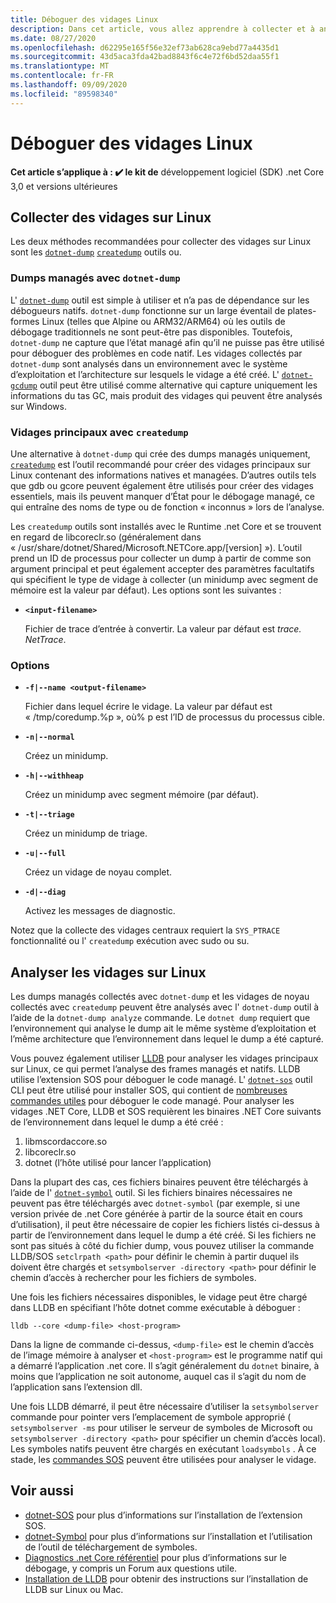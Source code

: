 ```yaml
---
title: Déboguer des vidages Linux
description: Dans cet article, vous allez apprendre à collecter et à analyser les vidages des environnements Linux.
ms.date: 08/27/2020
ms.openlocfilehash: d62295e165f56e32ef73ab628ca9ebd77a4435d1
ms.sourcegitcommit: 43d5aca3fda42bad8843f6c4e72f6bd52daa55f1
ms.translationtype: MT
ms.contentlocale: fr-FR
ms.lasthandoff: 09/09/2020
ms.locfileid: "89598340"
---
```

# <a name="debug-linux-dumps"></a>Déboguer des vidages Linux

**Cet article s’applique à : ✔️ le kit de** développement logiciel (SDK) .net Core 3,0 et versions ultérieures

## <a name="collect-dumps-on-linux"></a>Collecter des vidages sur Linux

Les deux méthodes recommandées pour collecter des vidages sur Linux sont les [`dotnet-dump`](dotnet-dump.md) [`createdump`](https://github.com/dotnet/runtime/blob/master/docs/design/coreclr/botr/xplat-minidump-generation.md) outils ou.

### <a name="managed-dumps-with-dotnet-dump"></a>Dumps managés avec `dotnet-dump`

L' [`dotnet-dump`](dotnet-dump.md) outil est simple à utiliser et n’a pas de dépendance sur les débogueurs natifs. `dotnet-dump` fonctionne sur un large éventail de plates-formes Linux (telles que Alpine ou ARM32/ARM64) où les outils de débogage traditionnels ne sont peut-être pas disponibles. Toutefois, `dotnet-dump` ne capture que l’état managé afin qu’il ne puisse pas être utilisé pour déboguer des problèmes en code natif. Les vidages collectés par `dotnet-dump` sont analysés dans un environnement avec le système d’exploitation et l’architecture sur lesquels le vidage a été créé. L' [`dotnet-gcdump`](dotnet-gcdump.md) outil peut être utilisé comme alternative qui capture uniquement les informations du tas GC, mais produit des vidages qui peuvent être analysés sur Windows.

### <a name="core-dumps-with-createdump"></a>Vidages principaux avec `createdump`

Une alternative à `dotnet-dump` qui crée des dumps managés uniquement, [`createdump`](https://github.com/dotnet/runtime/blob/master/docs/design/coreclr/botr/xplat-minidump-generation.md) est l’outil recommandé pour créer des vidages principaux sur Linux contenant des informations natives et managées. D’autres outils tels que gdb ou gcore peuvent également être utilisés pour créer des vidages essentiels, mais ils peuvent manquer d’État pour le débogage managé, ce qui entraîne des noms de type ou de fonction « inconnus » lors de l’analyse.

Les `createdump` outils sont installés avec le Runtime .net Core et se trouvent en regard de libcoreclr.so (généralement dans « /usr/share/dotnet/Shared/Microsoft.NETCore.app/[version] »). L’outil prend un ID de processus pour collecter un dump à partir de comme son argument principal et peut également accepter des paramètres facultatifs qui spécifient le type de vidage à collecter (un minidump avec segment de mémoire est la valeur par défaut). Les options sont les suivantes :

- **`<input-filename>`**

  Fichier de trace d’entrée à convertir. La valeur par défaut est *trace. NetTrace*.

### <a name="options"></a>Options

- **`-f|--name <output-filename>`**

  Fichier dans lequel écrire le vidage. La valeur par défaut est « /tmp/coredump.%p », où% p est l’ID de processus du processus cible.

- **`-n|--normal`**

  Créez un minidump.

- **`-h|--withheap`**

  Créez un minidump avec segment mémoire (par défaut).

- **`-t|--triage`**

  Créez un minidump de triage.

- **`-u|--full`**

  Créez un vidage de noyau complet.

- **`-d|--diag`**

  Activez les messages de diagnostic.

Notez que la collecte des vidages centraux requiert la `SYS_PTRACE` fonctionnalité ou l' `createdump` exécution avec sudo ou su.

## <a name="analyze-dumps-on-linux"></a>Analyser les vidages sur Linux

Les dumps managés collectés avec `dotnet-dump` et les vidages de noyau collectés avec `createdump` peuvent être analysés avec l' `dotnet-dump` outil à l’aide de la `dotnet-dump analyze` commande. Le `dotnet dump` requiert que l’environnement qui analyse le dump ait le même système d’exploitation et l’même architecture que l’environnement dans lequel le dump a été capturé.

Vous pouvez également utiliser [LLDB](https://lldb.llvm.org/) pour analyser les vidages principaux sur Linux, ce qui permet l’analyse des frames managés et natifs. LLDB utilise l’extension SOS pour déboguer le code managé. L' [`dotnet-sos`](dotnet-sos.md) outil CLI peut être utilisé pour installer SOS, qui contient de [nombreuses commandes utiles](https://github.com/dotnet/diagnostics/blob/master/documentation/sos-debugging-extension.md) pour déboguer le code managé. Pour analyser les vidages .NET Core, LLDB et SOS requièrent les binaires .NET Core suivants de l’environnement dans lequel le dump a été créé :

1. libmscordaccore.so
2. libcoreclr.so
3. dotnet (l’hôte utilisé pour lancer l’application)

Dans la plupart des cas, ces fichiers binaires peuvent être téléchargés à l’aide de l' [`dotnet-symbol`](dotnet-symbol.md) outil. Si les fichiers binaires nécessaires ne peuvent pas être téléchargés avec `dotnet-symbol` (par exemple, si une version privée de .net Core générée à partir de la source était en cours d’utilisation), il peut être nécessaire de copier les fichiers listés ci-dessus à partir de l’environnement dans lequel le dump a été créé. Si les fichiers ne sont pas situés à côté du fichier dump, vous pouvez utiliser la commande LLDB/SOS `setclrpath <path>` pour définir le chemin à partir duquel ils doivent être chargés et `setsymbolserver -directory <path>` pour définir le chemin d’accès à rechercher pour les fichiers de symboles.

Une fois les fichiers nécessaires disponibles, le vidage peut être chargé dans LLDB en spécifiant l’hôte dotnet comme exécutable à déboguer :

```console
lldb --core <dump-file> <host-program>
```

Dans la ligne de commande ci-dessus, `<dump-file>` est le chemin d’accès de l’image mémoire à analyser et `<host-program>` est le programme natif qui a démarré l’application .net core. Il s’agit généralement du `dotnet` binaire, à moins que l’application ne soit autonome, auquel cas il s’agit du nom de l’application sans l’extension dll.

Une fois LLDB démarré, il peut être nécessaire d’utiliser la `setsymbolserver` commande pour pointer vers l’emplacement de symbole approprié ( `setsymbolserver -ms` pour utiliser le serveur de symboles de Microsoft ou `setsymbolserver -directory <path>` pour spécifier un chemin d’accès local). Les symboles natifs peuvent être chargés en exécutant `loadsymbols` . À ce stade, les [commandes SOS](https://github.com/dotnet/diagnostics/blob/master/documentation/sos-debugging-extension.md) peuvent être utilisées pour analyser le vidage.

## <a name="see-also"></a>Voir aussi

- [dotnet-SOS](dotnet-sos.md) pour plus d’informations sur l’installation de l’extension SOS.
- [dotnet-Symbol](dotnet-symbol.md) pour plus d’informations sur l’installation et l’utilisation de l’outil de téléchargement de symboles.
- [Diagnostics .net Core référentiel](https://github.com/dotnet/diagnostics/blob/master/documentation/) pour plus d’informations sur le débogage, y compris un Forum aux questions utile.
- [Installation de LLDB](https://github.com/dotnet/diagnostics/blob/master/documentation/sos.md#getting-lldb) pour obtenir des instructions sur l’installation de LLDB sur Linux ou Mac.

